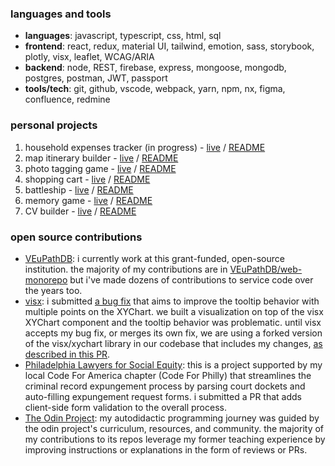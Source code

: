 <h3 align="left">languages and tools</h3>
<ul>
 <li>
   <strong>languages</strong>: javascript, typescript, css, html, sql
 </li>
 <li>
   <strong>frontend</strong>: react, redux, material UI, tailwind, emotion, sass, storybook, plotly, visx, leaflet, WCAG/ARIA
 </li>
 <li>
   <strong>backend</strong>: node, REST, firebase, express, mongoose, mongodb, postgres, postman, JWT, passport
 </li>
 <li>
   <strong>tools/tech</strong>: git, github, vscode, webpack, yarn, npm, nx, figma, confluence, redmine
 </li>
</ul>

<h3>personal projects</h3>
  <ol>
    <li>household expenses tracker (in progress) - <a href="https://monthly-expenses-tracker.adaptable.app/">live</a> / <a href="https://github.com/jernestmyers/monthly-expenses-tracker#readme">README</a></li>
    <li>map itinerary builder - <a href="https://catch-me-at.web.app/">live</a> / <a href="https://github.com/jernestmyers/catch-me-at#readme">README</a></li>
    <li>photo tagging game - <a href="https://jernestmyers.github.io/photo-tag-game/">live</a> / <a href="https://github.com/jernestmyers/photo-tag-game#readme">README</a></li>
    <li>shopping cart - <a href="https://jernestmyers.github.io/shopping-cart/">live</a> / <a href="https://github.com/jernestmyers/shopping-cart#readme">README</a></li>
    <li>battleship - <a href="https://jernestmyers.github.io/battleship/">live</a> / <a href="https://github.com/jernestmyers/battleship#readme">README</a></li>
    <li>memory game - <a href="https://jernestmyers.github.io/memory-game/">live</a> / <a href="https://github.com/jernestmyers/memory-game#readme">README</a></li>
    <li>CV builder - <a href="https://jernestmyers.github.io/cv-project/">live</a> / <a href="https://github.com/jernestmyers/cv-project#readme">README</a></li>
  </ol>

<h3>open source contributions</h3>
<ul>
 <li><a href="https://github.com/VEuPathDB">VEuPathDB</a>: i currently work at this grant-funded, open-source institution. the majority of my contributions are in <a href="https://github.com/VEuPathDB/web-monorepo">VEuPathDB/web-monorepo</a> but i've made dozens of contributions to service code over the years too.</li>
 <li>
  <a href="https://github.com/airbnb/visx">visx</a>: i submitted <a href="https://github.com/airbnb/visx/pull/1734">a bug fix</a> that aims to improve the tooltip behavior with multiple points on the XYChart. we built a visualization on top of the visx XYChart component and the tooltip behavior was problematic. until visx accepts my bug fix, or merges its own fix, we are using a forked version of the visx/xychart library in our codebase that includes my changes, <a href="https://github.com/VEuPathDB/web-monorepo/pull/381">as described in this PR</a>.
 </li>
 <li><a href="https://github.com/Philadelphia-Lawyers-for-Social-Equity">Philadelphia Lawyers for Social Equity</a>: this is a project supported by my local Code For America chapter (Code For Philly) that streamlines the criminal record expungement process by parsing court dockets and auto-filling expungement request forms. i submitted a PR that adds client-side form validation to the overall process.
 </li>
 <li>
  <a href="https://github.com/TheOdinProject">The Odin Project</a>: my autodidactic programming journey was guided by the odin project's curriculum, resources, and community. the majority of my contributions to its repos leverage my former teaching experience by improving instructions or explanations in the form of reviews or PRs. 
 </li>
</ul>
